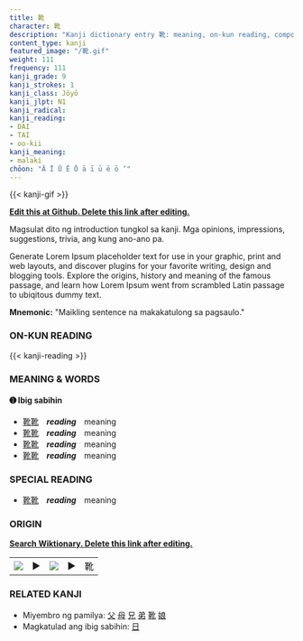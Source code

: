 ```yaml
---
title: 靴
character: 靴
description: "Kanji dictionary entry 靴: meaning, on-kun reading, compounds, origin, related kanji"
content_type: kanji
featured_image: "/靴.gif"
weight: 111
frequency: 111
kanji_grade: 9
kanji_strokes: 1
kanji_class: Jōyō
kanji_jlpt: N1
kanji_radical: 
kanji_reading: 
- DAI
- TAI
- oo-kii
kanji_meaning:
- malaki
chōon: "Ā Ī Ū Ē Ō ā ī ū ē ō ’"
---
```

[//]: # (Don't edit the line below. Kanji animated GIF code is automatically generated.)
{{< kanji-gif >}}

[//]: # (Edit below this line.)

**[Edit this at Github. Delete this link after editing.](https://github.com/tim0g/tim/tree/main/content/kanji/靴/index.md)**

Magsulat dito ng introduction tungkol sa kanji. Mga opinions, impressions, suggestions, trivia, ang kung ano-ano pa.

Generate Lorem Ipsum placeholder text for use in your graphic, print and web layouts, and discover plugins for your favorite writing, design and blogging tools. Explore the origins, history and meaning of the famous passage, and learn how Lorem Ipsum went from scrambled Latin passage to ubiqitous dummy text.
 
**Mnemonic:** "Maikling sentence na makakatulong sa pagsaulo."

### ON-KUN READING

[//]: # (Don't edit the line below. ON-KUN READING code is automatically generated.)
{{< kanji-reading >}}

### MEANING & WORDS

#### ➊ **Ibig sabihin**
  - [靴](../靴)[靴](../靴)　***reading***　meaning
  - [靴](../靴)[靴](../靴)　***reading***　meaning
  - [靴](../靴)[靴](../靴)　***reading***　meaning
  - [靴](../靴)[靴](../靴)　***reading***　meaning

### SPECIAL READING
  - [靴](../靴)[靴](../靴)　***reading***　meaning

### ORIGIN

**[Search Wiktionary. Delete this link after editing.](https://wiktionary.org/wiki/靴)**
<table class="kanji-table"><tr><td>
<img src="60px-靴-bronze.svg.png">
</td><td>▶</td><td>
<img src="60px-靴-oracle.svg.png">
</td><td>▶</td>
<td class="kanji-origin">靴</td>
</tr></table>

### RELATED KANJI
- Miyembro ng pamilya: [父](../父) [母](../母) [兄](../兄) [弟](../弟) [靴](../靴) [娘](../娘)
- Magkatulad ang ibig sabihin: [日](../日)
